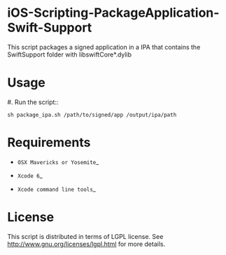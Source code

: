iOS-Scripting-PackageApplication-Swift-Support
==============================================

This script packages a signed application in a IPA that contains the SwiftSupport folder with libswiftCore*.dylib

Usage
============

#. Run the script::
	
	sh package_ipa.sh /path/to/signed/app /output/ipa/path


Requirements
============

- `OSX Mavericks or Yosemite`_ 

- `Xcode 6`_ 

- `Xcode command line tools`_

License
=======

This script is distributed in terms of LGPL license. See http://www.gnu.org/licenses/lgpl.html for more details.